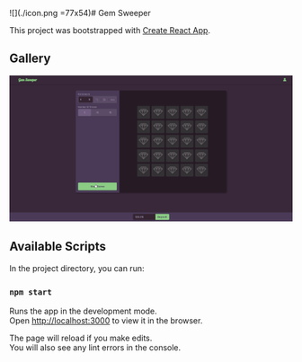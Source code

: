 ![](./icon.png =77x54)# Gem Sweeper

This project was bootstrapped with [Create React App](https://github.com/facebook/create-react-app).

## Gallery

![screen-gif](./dFI1QLegUv.gif)

## Available Scripts

In the project directory, you can run:

### `npm start`

Runs the app in the development mode.\
Open [http://localhost:3000](http://localhost:3000) to view it in the browser.

The page will reload if you make edits.\
You will also see any lint errors in the console.


